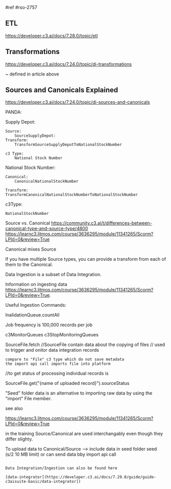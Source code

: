  #ref 
#rso-2757 

## ETL
https://developer.c3.ai/docs/7.28.0/topic/etl

## Transformations
https://developer.c3.ai/docs/7.24.0/topic/di-transformations

~ defined in article above

## Sources and Canonicals Explained
https://developer.c3.ai/docs/7.24.0/topic/di-sources-and-canonicals

PANDA: 

Supply Depot: 
		
	Source:
		SourceSupplyDepot:
	Transform:
		TransformSourceSupplyDepotToNationalStockNumber

	c3 Type: 
		National Stock Number

National Stock Number:

	Canonical:
		CanonicalNationalStockNumber

	Transform:
	TransformCanonicalNationalStockNumberToNationalStockNumber

c3Type:

	NationalStockNumber

Source vs. Canonical
https://community.c3.ai/t/differences-between-canonical-type-and-source-type/4800
https://learnc3.litmos.com/course/3636295/module/11341265/Scorm?LPId=0&review=True

Canonical<c> mixes Source

If you have multiple Source types, you can provide a transform from each of them to the Canonical.



Data Ingestion is a subset of Data Integration.

Information on ingesting data https://learnc3.litmos.com/course/3636295/module/11341265/Scorm?LPId=0&review=True. 

Useful Ingestion Commands: 

InalidationQueue.countAll

Job frequency is 100,000 records per job

 c3MonitorQueues
 c3StopMonitoringQueues

SourceFile.fetch
	//SourceFile contain data about the copying of files
	// used to trigger and onitor data integration records

	compare to "File" c3 type which do not save metadata
	the import api call imports file into platform

//to get status of processing individual records is 

SourceFile.get("{name of uploaded record}").sourceStatus 

"Seed" folder data is an alternative to importing raw data by using the "import" File member. 

see also 

https://learnc3.litmos.com/course/3636295/module/11341265/Scorm?LPId=0&review=True

in the training Source/Canonical are used interchangably even though they differ slighty. 

To upload data to Canonical/Source --> include data in seed folder seed (s/2 10 MB limit) or can send data bby import api call

```ad-note

Data Integration/Ingestion can also be found here

[data-integrator](https://developer.c3.ai/docs/7.29.0/guide/guide-c3aisuite-basic/data-integrator])

```

